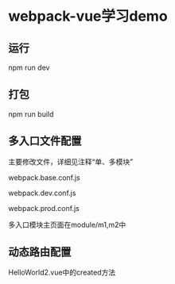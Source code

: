 # webpack-vue学习demo
## 运行
npm run dev
## 打包
npm run build
## 多入口文件配置
主要修改文件，详细见注释“单、多模块”

webpack.base.conf.js

webpack.dev.conf.js

webpack.prod.conf.js

多入口模块主页面在module/m1,m2中
## 动态路由配置
HelloWorld2.vue中的created方法
